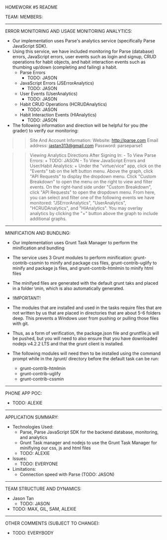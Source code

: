 HOMEWORK #5 README

TEAM: 
MEMBERS: 

------------------------------------------------------------------

ERROR MONITORING AND USAGE MONITORING ANALYTICS:
- Our implementation uses Parse's analytics service (specifically Parse JavaScript SDK). 
- Using this service, we have included monitoring for Parse (database) errors, JavaScript errors, user events such as login and signup, CRUD operations for habit objects, and habit interaction events such as thumbing up/down (completing and failing) a habit.
	- Parse Errors
		- TODO: JASON
	- JavaScript Errors (JSErrorAnalytics)
		- TODO: JASON
	- User Events (UserAnalytics)
		- TODO: JASON
	- Habit CRUD Operations (HCRUDAnalytics)
		- TODO: JASON
	- Habit Interaction Events (HIAnalytics)
		- TODO: JASON
- The following information and direction will be helpful for you (the grader) to verify our monitoring:

>> Site And Account Information: 
Website: http://parse.com
Email address: jastan313@gmail.com
Password: parseparse1

>> Viewing Analytics Directions After Signing In:
	- To View Parse Errors:
		+ TODO: JASON
	- To View JavaScript Errors and User/Habit Analytics:
		+ Under the "virtue/vice" app, click on the "Events" tab on the left button menu. Above the graph, click "API Requests" to display the dropdown menu. Click "Custom Breakdown" to open the menu on the right to view and filter events. On the right-hand side under "Custom Breakdown", click "API Requests" to open the dropdown menu. From here, you can select and filter one of the following events we have monitored: "JSErrorAnalytics", "UserAnalytics", "HCRUDAnalytics", and "HIAnalytics". You may overlay analytics by clicking the "+" button above the graph to include additional graphs.

------------------------------------------------------------------

MINIFICATION AND BUNDLING:
- Our implementation uses Grunt Task Manager to perform the minification and bundling
- The service uses 3 Grunt modules to perform minification: grunt-contrib-cssmin to minify and package css files, grunt-contrib-uglify to minify and package js files, and grunt-contrib-htmlmin to minify html files
- The minifyed files are generated with the default grunt taks and placed in a folder \min, which is also automatically generated.

- !IMPORTANT! 
- The modules that are installed and used in the tasks require files that are not written by us that are placed in directories that are about 5-6 folders deep. This prevents a Windows user from pushing or pulling those files with git. 
- Thus, as a form of verification, the package.json file and gruntfile.js will be pushed, but you will need to also ensure that you have downloaded nodejs v4.2.2 LTS and that the grunt client is installed.
- The following modules will need then to be installed using the command prompt while in the /grunt/ directory before the default task can be run:
	- grunt-contrib-htmlmin
	- grunt-contrib-uglify
	- grunt-contrib-cssmin

------------------------------------------------------------------

PHONE APP POC:
- TODO: ALEXIE

------------------------------------------------------------------

APPLICATION SUMMARY:
- Technologies Used:
	- Parse, Parse JavaScript SDK for the backend database, monitoring, and analytics
	- Grunt Task manager and nodejs to use the Grunt Task Manager for minifiying our css, js and html files
	- TODO: ALEXIE
- Issues:
	- TODO: EVERYONE
- Limitations:
	- Connection speed with Parse (TODO: JASON)

------------------------------------------------------------------

TEAM STRUCTURE AND DYNAMICS:
- Jason Tan
	- TODO: JASON
- TODO: MAX, GIL, SAM, ALEXIE

------------------------------------------------------------------

OTHER COMMENTS (SUBJECT TO CHANGE):
- TODO: EVERYBODY